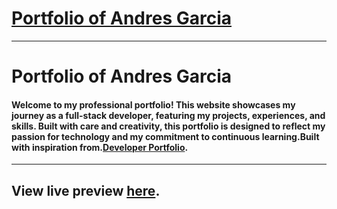 
# [Portfolio of Andres Garcia ](https://github.com/said7388/github-portfolio)

---

# Portfolio of Andres Garcia

#### Welcome to my professional portfolio! This website showcases my journey as a full-stack developer, featuring my projects, experiences, and skills. Built with care and creativity, this portfolio is designed to reflect my passion for technology and my commitment to continuous learning.Built with inspiration from.[Developer Portfolio](andresgarciaportfolio.netlify.app/).

---

## View live preview [here](andresgarciaportfolio.netlify.app/).
